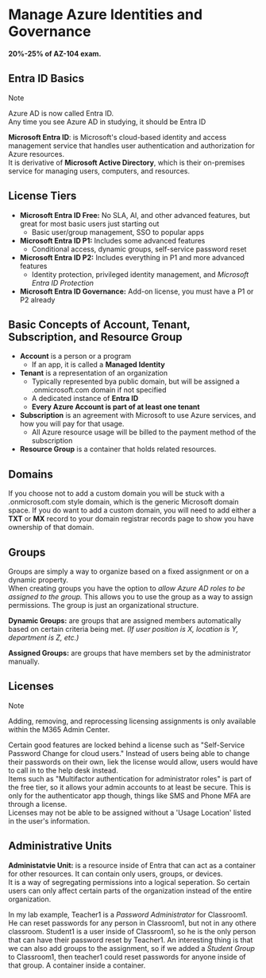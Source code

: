 # Manage Azure Identities and Governance

**20%-25% of AZ-104 exam.**  

## Entra ID Basics

> [!NOTE]
> Azure AD is now called Entra ID.  
> Any time you see Azure AD in studying, it should be Entra ID

**Microsoft Entra ID**: is Microsoft's cloud-based identity and access management service that handles user authentication and authorization for Azure resources.  
It is derivative of **Microsoft Active Directory**, which is their on-premises service for managing users, computers, and resources.

## License Tiers

- **Microsoft Entra ID Free:** No SLA, AI, and other advanced features, but great for most basic users just starting out
  - Basic user/group management, SSO to popular apps
- **Microsoft Entra ID P1:** Includes some advanced features
  - Conditional access, dynamic groups, self-service password reset
- **Microsoft Entra ID P2:** Includes everything in P1 and more advanced features
  - Identity protection, privileged identity management, and *Microsoft Entra ID Protection*
- **Microsoft Entra ID Governance:** Add-on license, you must have a P1 or P2 already

## Basic Concepts of Account, Tenant, Subscription, and Resource Group

- **Account** is a person or a program
  - If an app, it is called a **Managed Identity**
- **Tenant** is a representation of an organization
  - Typically represented bya  public domain, but will be assigned a .onmicrosoft.com domain if not specified
  - A dedicated instance of **Entra ID**
  - **Every Azure Account is part of at least one tenant**  
- **Subscription** is an agreement with Microsoft to use Azure services, and how you will pay for that usage.
  - All Azure resource usage will be billed to the payment method of the subscription
- **Resource Group** is a container that holds related resources.

## Domains

If you choose not to add a custom domain you will be stuck with a <domain>.onmicrosoft.com style domain, which is the generic Microsoft domain space.  If you do want to add a custom domain, you will need to add either a **TXT** or **MX** record to your domain registrar records page to show you have ownership of that domain.   

## Groups

Groups are simply a way to organize based on a fixed assignment or on a dynamic property.  
When creating groups you have the option to *allow Azure AD roles to be assigned to the group.*  This allows you to use the group as a way to assign permissions.  The group is just an organizational structure.  

**Dynamic Groups:** are groups that are assigned members automatically based on certain criteria being met. *(If user position is X, location is Y, department is Z, etc.)*

**Assigned Groups:** are groups that have members set by the administrator manually.

## Licenses

> [!NOTE]
> Adding, removing, and reprocessing licensing assignments is only available within the M365 Admin Center.  

Certain good features are locked behind a license such as "Self-Service Password Change for cloud users."  Instead of users being able to change their passwords on their own, liek the license would allow, users would have to call in to the help desk instead.  
Items such as "Multifactor authentication for administrator roles" is part of the free tier, so it allows your admin accounts to at least be secure.  This is only for the authenticator app though, things like SMS and Phone MFA are through a license.  
Licenses may not be able to be assigned without a 'Usage Location' listed in the user's information.  

## Administrative Units

**Administatvie Unit:** is a resource inside of Entra that can act as a container for other resources.  It can contain only users, groups, or devices.  
It is a way of segregating permissions into a logical seperation.  So certain users can only affect certain parts of the organization instead of the entire organization.  

In my lab example, Teacher1 is a *Password Administrator* for Classroom1.  He can reset passwords for any person in Classroom1, but not in any othere classroom.  Student1 is a user inside of Classroom1, so he is the only person that can have their password reset by Teacher1.  An interesting thing is that we can also add groups to the assignment, so if we added a *Student Group* to Classroom1, then teacher1 could reset passwords for anyone inside of that group.  A container inside a container.  

